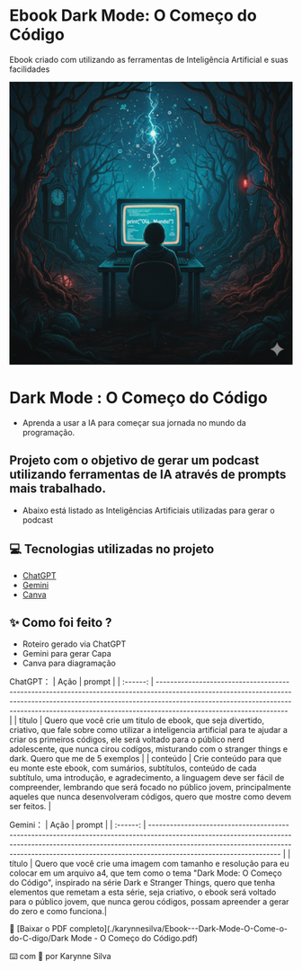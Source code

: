 # Ebook Dark Mode: O Começo do Código
Ebook criado com utilizando as ferramentas de Inteligência Artificial e suas facilidades

<p align="center">
<img src="Ebook.png"    width="600"
/>
</p>

# Dark Mode : O Começo do Código 
- Aprenda a usar a IA para começar sua jornada no mundo da programação.

## Projeto com o objetivo de gerar um podcast utilizando ferramentas de IA através de prompts mais trabalhado.
- Abaixo está listado as Inteligências Artificiais utilizadas para gerar o podcast 

## 💻 Tecnologias utilizadas no projeto
- [ChatGPT](https://chat.openai.com/)
- [Gemini](https://gemini.google.com/)
- [Canva](https://www.canva.com/pt_br/)
  
## ✨ Como foi feito ?
- Roteiro gerado via ChatGPT
- Gemini para gerar Capa 
- Canva para diagramação
  
ChatGPT：
|   Ação   | prompt                                                                                                                                                                                                                                                                         |
| :------: | ------------------------------------------------------------------------------------------------------------------------------------------------------------------------------------------------------------------------------------------------------------------------------ |
|  título  | Quero que você crie um titulo de ebook, que seja divertido, criativo, que fale sobre como utilizar a inteligencia artificial para te ajudar a criar os primeiros códigos, ele será voltado para o público nerd adolescente, que nunca cirou codígos, misturando com o stranger things e dark. Quero que me de 5 exemplos                                                        |
| conteúdo | Crie conteúdo para que eu monte este ebook, com sumários, subtítulos, conteúdo de cada subtítulo, uma introdução, e agradecimento, a linguagem deve ser fácil de compreender, lembrando que será focado no público jovem, principalmente aqueles que nunca desenvolveram códigos, quero que mostre como devem ser feitos.  |


Gemini：
|   Ação   | prompt                                                                                                                                                                                                                                                                         |
| :------: | ------------------------------------------------------------------------------------------------------------------------------------------------------------------------------------------------------------------------------------------------------------------------------ |
|  título  | Quero que você crie uma imagem com tamanho e resolução para eu colocar em um arquivo a4, que tem como o tema "Dark Mode: O Começo do Código", inspirado na série Dark e Stranger Things, quero que tenha elementos que remetam a esta série, seja criativo, o ebook será voltado para o público jovem, que nunca gerou códigos, possam apreender a gerar do zero e como funciona.|




📄 [Baixar o PDF completo](./karynnesilva/Ebook---Dark-Mode-O-Come-o-do-C-digo/Dark Mode - O Começo do Código.pdf)



⌨️ com 💜 por Karynne Silva
